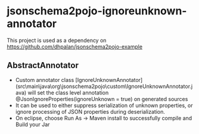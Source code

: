 # jsonschema2pojo-ignoreunknown-annotator
This project is used as a dependency on https://github.com/dhpalan/jsonschema2pojo-example

## AbstractAnnotator
- Custom annotator class [IgnoreUnknownAnnotator] (src\main\java\org\jsonschema2pojo\custom\IgnoreUnknownAnnotator.java) will set the class level annotation @JsonIgnoreProperties(ignoreUnknown = true) on generated sources
- It can be used to either suppress serialization of unknown properties, or ignore processing of JSON properties during deserialization.
- On eclipse, choose Run As -> Maven install to successfully compile and Build your Jar
